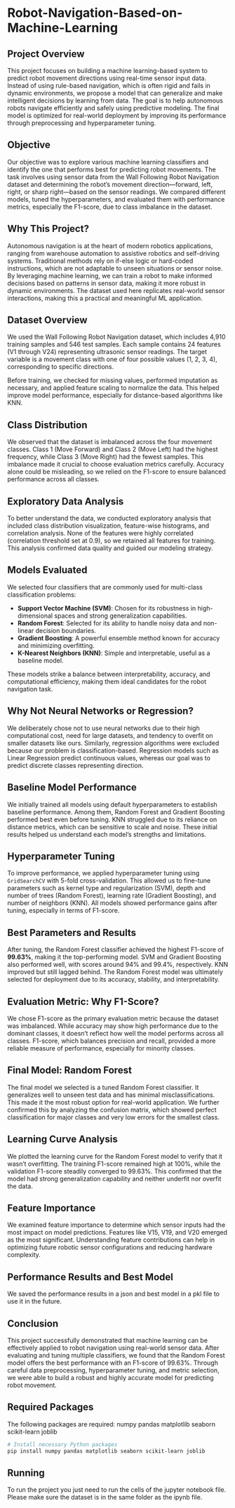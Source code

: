 # Robot-Navigation-Based-on-Machine-Learning

## Project Overview

This project focuses on building a machine learning-based system to predict robot movement directions using real-time sensor input data. Instead of using rule-based navigation, which is often rigid and fails in dynamic environments, we propose a model that can generalize and make intelligent decisions by learning from data. The goal is to help autonomous robots navigate efficiently and safely using predictive modeling. The final model is optimized for real-world deployment by improving its performance through preprocessing and hyperparameter tuning.

## Objective

Our objective was to explore various machine learning classifiers and identify the one that performs best for predicting robot movements. The task involves using sensor data from the Wall Following Robot Navigation dataset and determining the robot’s movement direction—forward, left, right, or sharp right—based on the sensor readings. We compared different models, tuned the hyperparameters, and evaluated them with performance metrics, especially the F1-score, due to class imbalance in the dataset.

## Why This Project?

Autonomous navigation is at the heart of modern robotics applications, ranging from warehouse automation to assistive robotics and self-driving systems. Traditional methods rely on if-else logic or hard-coded instructions, which are not adaptable to unseen situations or sensor noise. By leveraging machine learning, we can train a robot to make informed decisions based on patterns in sensor data, making it more robust in dynamic environments. The dataset used here replicates real-world sensor interactions, making this a practical and meaningful ML application.

## Dataset Overview

We used the Wall Following Robot Navigation dataset, which includes 4,910 training samples and 546 test samples. Each sample contains 24 features (V1 through V24) representing ultrasonic sensor readings. The target variable is a movement class with one of four possible values (1, 2, 3, 4), corresponding to specific directions.

Before training, we checked for missing values, performed imputation as necessary, and applied feature scaling to normalize the data. This helped improve model performance, especially for distance-based algorithms like KNN.

## Class Distribution

We observed that the dataset is imbalanced across the four movement classes. Class 1 (Move Forward) and Class 2 (Move Left) had the highest frequency, while Class 3 (Move Right) had the fewest samples. This imbalance made it crucial to choose evaluation metrics carefully. Accuracy alone could be misleading, so we relied on the F1-score to ensure balanced performance across all classes.

## Exploratory Data Analysis

To better understand the data, we conducted exploratory analysis that included class distribution visualization, feature-wise histograms, and correlation analysis. None of the features were highly correlated (correlation threshold set at 0.9), so we retained all features for training. This analysis confirmed data quality and guided our modeling strategy.

## Models Evaluated

We selected four classifiers that are commonly used for multi-class classification problems:

- **Support Vector Machine (SVM)**: Chosen for its robustness in high-dimensional spaces and strong generalization capabilities.
- **Random Forest**: Selected for its ability to handle noisy data and non-linear decision boundaries.
- **Gradient Boosting**: A powerful ensemble method known for accuracy and minimizing overfitting.
- **K-Nearest Neighbors (KNN)**: Simple and interpretable, useful as a baseline model.

These models strike a balance between interpretability, accuracy, and computational efficiency, making them ideal candidates for the robot navigation task.

## Why Not Neural Networks or Regression?

We deliberately chose not to use neural networks due to their high computational cost, need for large datasets, and tendency to overfit on smaller datasets like ours. Similarly, regression algorithms were excluded because our problem is classification-based. Regression models such as Linear Regression predict continuous values, whereas our goal was to predict discrete classes representing direction.

## Baseline Model Performance

We initially trained all models using default hyperparameters to establish baseline performance. Among them, Random Forest and Gradient Boosting performed best even before tuning. KNN struggled due to its reliance on distance metrics, which can be sensitive to scale and noise. These initial results helped us understand each model’s strengths and limitations.

## Hyperparameter Tuning

To improve performance, we applied hyperparameter tuning using `GridSearchCV` with 5-fold cross-validation. This allowed us to fine-tune parameters such as kernel type and regularization (SVM), depth and number of trees (Random Forest), learning rate (Gradient Boosting), and number of neighbors (KNN). All models showed performance gains after tuning, especially in terms of F1-score.

## Best Parameters and Results

After tuning, the Random Forest classifier achieved the highest F1-score of **99.63%**, making it the top-performing model. SVM and Gradient Boosting also performed well, with scores around 94% and 99.4%, respectively. KNN improved but still lagged behind. The Random Forest model was ultimately selected for deployment due to its accuracy, stability, and interpretability.

## Evaluation Metric: Why F1-Score?

We chose F1-score as the primary evaluation metric because the dataset was imbalanced. While accuracy may show high performance due to the dominant classes, it doesn’t reflect how well the model performs across all classes. F1-score, which balances precision and recall, provided a more reliable measure of performance, especially for minority classes.

## Final Model: Random Forest

The final model we selected is a tuned Random Forest classifier. It generalizes well to unseen test data and has minimal misclassifications. This made it the most robust option for real-world application. We further confirmed this by analyzing the confusion matrix, which showed perfect classification for major classes and very low errors for the smallest class.

## Learning Curve Analysis

We plotted the learning curve for the Random Forest model to verify that it wasn’t overfitting. The training F1-score remained high at 100%, while the validation F1-score steadily converged to 99.63%. This confirmed that the model had strong generalization capability and neither underfit nor overfit the data.

## Feature Importance

We examined feature importance to determine which sensor inputs had the most impact on model predictions. Features like V15, V19, and V20 emerged as the most significant. Understanding feature contributions can help in optimizing future robotic sensor configurations and reducing hardware complexity.

## Performance Results and Best Model

We saved the performance results in a json and best model in a pkl file to use it in the future.

## Conclusion

This project successfully demonstrated that machine learning can be effectively applied to robot navigation using real-world sensor data. After evaluating and tuning multiple classifiers, we found that the Random Forest model offers the best performance with an F1-score of 99.63%. Through careful data preprocessing, hyperparameter tuning, and metric selection, we were able to build a robust and highly accurate model for predicting robot movement.

##  Required Packages

The following packages are required:
numpy
pandas
matplotlib
seaborn
scikit-learn
joblib

```bash
# Install necessary Python packages
pip install numpy pandas matplotlib seaborn scikit-learn joblib
```

##  Running

To run the project you just need to run the cells of the jupyter notebook file. Please make sure the dataset is in the same folder as the ipynb file.
